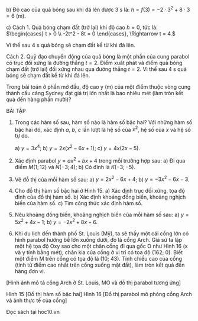b) Độ cao của quả bóng sau khi đá lên được 3 s là:
$h = f(3) = -2 \cdot 3^2 + 8 \cdot 3 = 6$ (m).

c) Cách 1. Quả bóng chạm đất (trở lại) khi độ cao $h = 0$, tức là:
$\begin{cases}
t > 0 \\
-2t^2 - 8t = 0
\end{cases}, \Rightarrow t = 4.$

Vì thế sau 4 s quả bóng sẽ chạm đất kể từ khi đá lên.

Cách 2. Quỹ đạo chuyển động của quả bóng là một phần của cung parabol có trục đối xứng là đường thẳng $t = 2$. Điểm xuất phát và điểm quả bóng chạm đất (trở lại) đối xứng nhau qua đường thẳng $t = 2$. Vì thế sau 4 s quả bóng sẽ chạm đất kể từ khi đá lên.

Trong bài toán ở phần mở đầu, độ cao y (m) của một điểm thuộc vòng cung thành cầu cảng Sydney đạt giá trị lớn nhất là bao nhiêu mét (làm tròn kết quả đến hàng phần mười)?

BÀI TẬP

1. Trong các hàm số sau, hàm số nào là hàm số bậc hai? Với những hàm số bậc hai đó, xác định $a$, $b$, $c$ lần lượt là hệ số của $x^2$, hệ số của $x$ và hệ số tự do.

   a) $y = 3x^4$;          b) $y = 2x(x^2 - 6x + 1)$;          c) $y = 4x(2x - 5)$.

2. Xác định parabol $y = ax^2 + bx + 4$ trong mỗi trường hợp sau:
   a) Đi qua điểm $M(1; 12)$ và $N(-3; 4)$;
   b) Có đỉnh là $K(-3; -5)$.

3. Vẽ đồ thị của mỗi hàm số sau:
   a) $y = 2x^2 - 6x + 4$;          b) $y = -3x^2 - 6x - 3$.

4. Cho đồ thị hàm số bậc hai ở Hình 15.
   a) Xác định trục đối xứng, tọa độ đỉnh của đồ thị hàm số.
   b) Xác định khoảng đồng biến, khoảng nghịch biến của hàm số.
   c) Tìm công thức xác định hàm số.

5. Nêu khoảng đồng biến, khoảng nghịch biến của mỗi hàm số sau:
   a) $y = 5x^2 + 4x - 1$;          b) $y = -2x^2 + 8x - 6$.

6. Khi du lịch đến thành phố St. Louis (Mỹ), ta sẽ thấy một cái cổng lớn có hình parabol hướng bể lớn xuống dưới, đó là cổng Arch. Giả sử ta lập một hệ tọa độ Oxy sao cho một chân cổng đi qua gốc O như Hình 16 (x và y tính bằng mét), chân kia của cổng ở vị trí có tọa độ (162; 0). Biết một điểm M trên cổng có tọa độ là (10; 43). Tính chiều cao của cổng (tính từ điểm cao nhất trên cổng xuống mặt đất), làm tròn kết quả đến hàng đơn vị.

[Hình ảnh mô tả cổng Arch ở St. Louis, MO và đồ thị parabol tương ứng]

Hình 15 [Đồ thị hàm số bậc hai]
Hình 16 [Đồ thị parabol mô phỏng cổng Arch và ảnh thực tế của cổng]

Đọc sách tại hoc10.vn